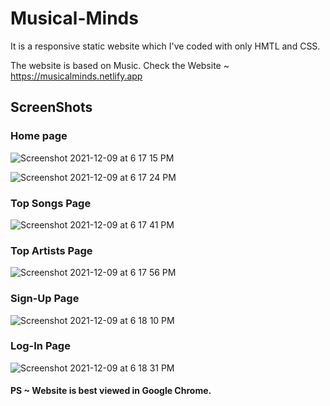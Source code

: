 # Musical-Minds

It is a responsive static website which I've coded with only HMTL and CSS.

The website is based on Music. Check the Website ~ https://musicalminds.netlify.app

## ScreenShots

### Home page
![Screenshot 2021-12-09 at 6 17 15 PM](https://user-images.githubusercontent.com/76790227/145435581-caefd62e-b074-40cf-a418-b090a19c05dc.png)


![Screenshot 2021-12-09 at 6 17 24 PM](https://user-images.githubusercontent.com/76790227/145435596-e42b22d9-68b8-4175-9793-3aee83cdb5d5.png)

### Top Songs Page

![Screenshot 2021-12-09 at 6 17 41 PM](https://user-images.githubusercontent.com/76790227/145435759-24a6e10c-a43d-467a-8d7c-6c9f0d6b162a.png)

### Top Artists Page

![Screenshot 2021-12-09 at 6 17 56 PM](https://user-images.githubusercontent.com/76790227/145435842-1308234f-4667-4afd-86f4-08a8110d30b3.png)

### Sign-Up Page

![Screenshot 2021-12-09 at 6 18 10 PM](https://user-images.githubusercontent.com/76790227/145435992-3ec0f20b-bdc3-4f1c-b876-f30a353fadef.png)

### Log-In Page

![Screenshot 2021-12-09 at 6 18 31 PM](https://user-images.githubusercontent.com/76790227/145436144-ebe67644-4826-4e54-b41d-95090763d20e.png)


#### PS ~ Website is best viewed in Google Chrome.
